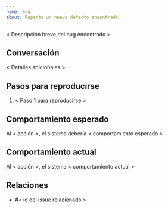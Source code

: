 ```yaml
---
name: Bug
about: Reporta un nuevo defecto encontrado	
---
```

	
< Descripción breve del bug encontrado >
	
## Conversación
< Detalles adicionales >
	
## Pasos para reproducirse
1. < Paso 1 para reproducirse >
	
## Comportamiento esperado
Al < acción >, el sistema debería < comportamiento esperado >
	
## Comportamiento actual
Al < acción >, el sistema < comportamiento actual >
	
## Relaciones
- #< id del issue relacionado >
